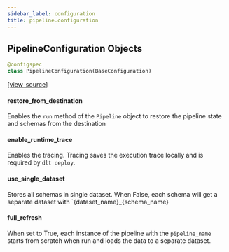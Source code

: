 ```yaml
---
sidebar_label: configuration
title: pipeline.configuration
---
```


## PipelineConfiguration Objects

```python
@configspec
class PipelineConfiguration(BaseConfiguration)
```

[[view_source]](https://github.com/dlt-hub/dlt/blob/30d0f64fb2cdbacc2e88fdb304371650f417e1f0/dlt/pipeline/configuration.py#L11)

#### restore\_from\_destination

Enables the `run` method of the `Pipeline` object to restore the pipeline state and schemas from the destination

#### enable\_runtime\_trace

Enables the tracing. Tracing saves the execution trace locally and is required by `dlt deploy`.

#### use\_single\_dataset

Stores all schemas in single dataset. When False, each schema will get a separate dataset with `{dataset_name}_{schema_name}

#### full\_refresh

When set to True, each instance of the pipeline with the `pipeline_name` starts from scratch when run and loads the data to a separate dataset.

